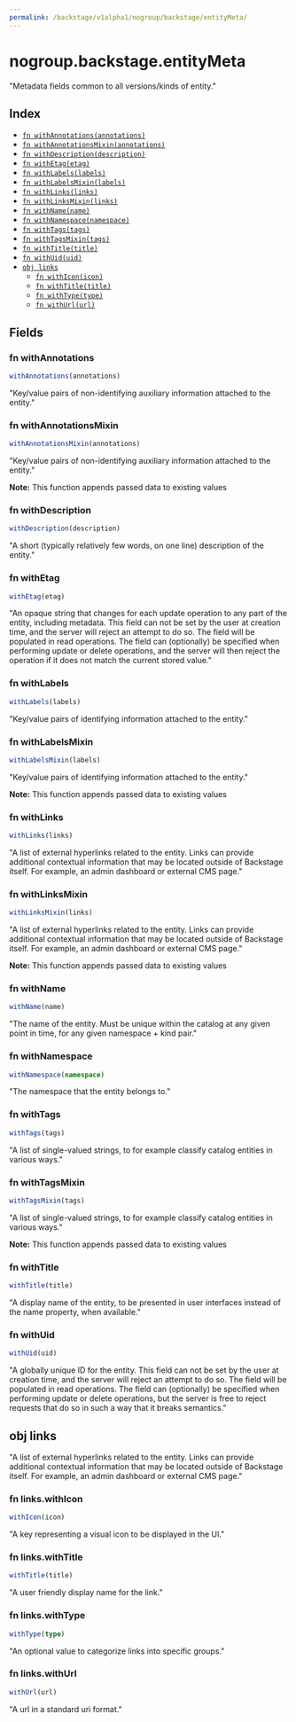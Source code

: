 ```yaml
---
permalink: /backstage/v1alpha1/nogroup/backstage/entityMeta/
---
```


# nogroup.backstage.entityMeta

"Metadata fields common to all versions/kinds of entity."

## Index

* [`fn withAnnotations(annotations)`](#fn-withannotations)
* [`fn withAnnotationsMixin(annotations)`](#fn-withannotationsmixin)
* [`fn withDescription(description)`](#fn-withdescription)
* [`fn withEtag(etag)`](#fn-withetag)
* [`fn withLabels(labels)`](#fn-withlabels)
* [`fn withLabelsMixin(labels)`](#fn-withlabelsmixin)
* [`fn withLinks(links)`](#fn-withlinks)
* [`fn withLinksMixin(links)`](#fn-withlinksmixin)
* [`fn withName(name)`](#fn-withname)
* [`fn withNamespace(namespace)`](#fn-withnamespace)
* [`fn withTags(tags)`](#fn-withtags)
* [`fn withTagsMixin(tags)`](#fn-withtagsmixin)
* [`fn withTitle(title)`](#fn-withtitle)
* [`fn withUid(uid)`](#fn-withuid)
* [`obj links`](#obj-links)
  * [`fn withIcon(icon)`](#fn-linkswithicon)
  * [`fn withTitle(title)`](#fn-linkswithtitle)
  * [`fn withType(type)`](#fn-linkswithtype)
  * [`fn withUrl(url)`](#fn-linkswithurl)

## Fields

### fn withAnnotations

```ts
withAnnotations(annotations)
```

"Key/value pairs of non-identifying auxiliary information attached to the entity."

### fn withAnnotationsMixin

```ts
withAnnotationsMixin(annotations)
```

"Key/value pairs of non-identifying auxiliary information attached to the entity."

**Note:** This function appends passed data to existing values

### fn withDescription

```ts
withDescription(description)
```

"A short (typically relatively few words, on one line) description of the entity."

### fn withEtag

```ts
withEtag(etag)
```

"An opaque string that changes for each update operation to any part of the entity, including metadata. This field can not be set by the user at creation time, and the server will reject an attempt to do so. The field will be populated in read operations. The field can (optionally) be specified when performing update or delete operations, and the server will then reject the operation if it does not match the current stored value."

### fn withLabels

```ts
withLabels(labels)
```

"Key/value pairs of identifying information attached to the entity."

### fn withLabelsMixin

```ts
withLabelsMixin(labels)
```

"Key/value pairs of identifying information attached to the entity."

**Note:** This function appends passed data to existing values

### fn withLinks

```ts
withLinks(links)
```

"A list of external hyperlinks related to the entity. Links can provide additional contextual information that may be located outside of Backstage itself. For example, an admin dashboard or external CMS page."

### fn withLinksMixin

```ts
withLinksMixin(links)
```

"A list of external hyperlinks related to the entity. Links can provide additional contextual information that may be located outside of Backstage itself. For example, an admin dashboard or external CMS page."

**Note:** This function appends passed data to existing values

### fn withName

```ts
withName(name)
```

"The name of the entity. Must be unique within the catalog at any given point in time, for any given namespace + kind pair."

### fn withNamespace

```ts
withNamespace(namespace)
```

"The namespace that the entity belongs to."

### fn withTags

```ts
withTags(tags)
```

"A list of single-valued strings, to for example classify catalog entities in various ways."

### fn withTagsMixin

```ts
withTagsMixin(tags)
```

"A list of single-valued strings, to for example classify catalog entities in various ways."

**Note:** This function appends passed data to existing values

### fn withTitle

```ts
withTitle(title)
```

"A display name of the entity, to be presented in user interfaces instead of the name property, when available."

### fn withUid

```ts
withUid(uid)
```

"A globally unique ID for the entity. This field can not be set by the user at creation time, and the server will reject an attempt to do so. The field will be populated in read operations. The field can (optionally) be specified when performing update or delete operations, but the server is free to reject requests that do so in such a way that it breaks semantics."

## obj links

"A list of external hyperlinks related to the entity. Links can provide additional contextual information that may be located outside of Backstage itself. For example, an admin dashboard or external CMS page."

### fn links.withIcon

```ts
withIcon(icon)
```

"A key representing a visual icon to be displayed in the UI."

### fn links.withTitle

```ts
withTitle(title)
```

"A user friendly display name for the link."

### fn links.withType

```ts
withType(type)
```

"An optional value to categorize links into specific groups."

### fn links.withUrl

```ts
withUrl(url)
```

"A url in a standard uri format."